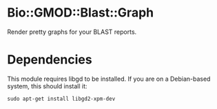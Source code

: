 # Bio::GMOD::Blast::Graph

Render pretty graphs for your BLAST reports.

# Dependencies

This module requires libgd to be installed. If you are on a Debian-based system, this
should install it:

    sudo apt-get install libgd2-xpm-dev
